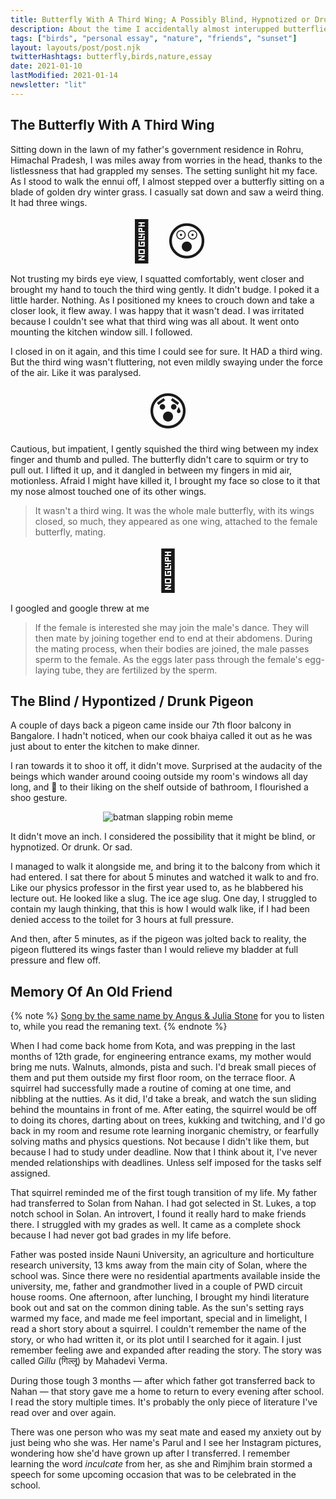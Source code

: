 ```yaml
---
title: Butterfly With A Third Wing; A Possibly Blind, Hypnotized or Drunk Pigeon; Memory Of An Old Friend
description: About the time I accidentally almost interupped butterflies mating. Rendezvous with a possibly blind, hypnotized or drunken pigeon and memory of an old squirrel and school friend.
tags: ["birds", "personal essay", "nature", "friends", "sunset"]
layout: layouts/post/post.njk
twitterHashtags: butterfly,birds,nature,essay
date: 2021-01-10
lastModified: 2021-01-14
newsletter: "lit"
---
```


## The Butterfly With A Third Wing

Sitting down in the lawn of my father's government residence in Rohru, Himachal Pradesh, I was miles away from worries in the head, thanks to the listlessness that had grappled my senses. The setting sunlight hit my face. As I stood to walk the ennui off, I almost stepped over a butterfly sitting on a blade of golden dry winter grass. I casually sat down and saw a weird thing. It had three wings.

<div style="font-size: 4rem; text-align: center;">
  🤯 😲
</div>

Not trusting my birds eye view, I squatted comfortably, went closer and brought my hand to touch the third wing gently. It didn't budge. I poked it a little harder. Nothing. As I positioned my knees to crouch down and take a closer look, it flew away. I was happy that it wasn't dead. I was irritated because I couldn't see what that third wing was all about. It went onto mounting the kitchen window sill. I followed.

I closed in on it again, and this time I could see for sure. It HAD a third wing. But the third wing wasn't fluttering, not even mildly swaying under the force of the air. Like it was paralysed.

<div style="font-size: 4rem; text-align: center;">
  😰
</div>

Cautious, but impatient, I gently squished the third wing between my index finger and thumb and pulled. The butterfly didn't care to squirm or try to pull out. I lifted it up, and it dangled in between my fingers in mid air, motionless. Afraid I might have killed it, I brought my face so close to it that my nose almost touched one of its other wings.

> It wasn't a third wing. It was the whole male butterfly, with its wings closed, so much, they appeared as one wing, attached to the female butterfly, mating.

<div style="font-size: 4rem; text-align: center;">
  🙈
</div>

I googled and google threw at me

> If the female is interested she may join the male's dance. They will then mate by joining together end to end at their abdomens. During the mating process, when their bodies are joined, the male passes sperm to the female. As the eggs later pass through the female's egg-laying tube, they are fertilized by the sperm.

## The Blind / Hypontized / Drunk Pigeon

A couple of days back a pigeon came inside our 7th floor balcony in Bangalore. I hadn't noticed, when our cook bhaiya called it out as he was just about to enter the kitchen to make dinner.

I ran towards it to shoo it off, it didn't move. Surprised at the audacity of the beings which wander around cooing outside my room's windows all day long, and 💩 to their liking on the shelf outside of bathroom, I flourished a shoo gesture.

<div style="text-align: center;">
  <img src="https://i.pinimg.com/564x/0a/8b/d6/0a8bd6f1639147c5000ae62d6bf708a0.jpg" alt="batman slapping robin meme"
  style="margin: 0 auto;"
  >
</div>

It didn't move an inch. I considered the possibility that it might be blind, or hypnotized. Or drunk. Or sad.

I managed to walk it alongside me, and bring it to the balcony from which it had entered. I sat there for about 5 minutes and watched it walk to and fro. Like our physics professor in the first year used to, as he blabbered his lecture out. He looked like a slug. The ice age slug. One day, I struggled to contain my laugh thinking, that this is how I would walk like, if I had been denied access to the toilet for 3 hours at full pressure.

And then, after 5 minutes, as if the pigeon was jolted back to reality, the pigeon fluttered its wings faster than I would relieve my bladder at full pressure and flew off.

## Memory Of An Old Friend

{% note %}
[Song by the same name by Angus & Julia Stone](https://i.pinimg.com/564x/0a/8b/d6/0a8bd6f1639147c5000ae62d6bf708a0.jpg) for you to listen to, while you read the remaning text.
{% endnote %}

When I had come back home from Kota, and was prepping in the last months of 12th grade, for engineering entrance exams, my mother would bring me nuts. Walnuts, almonds, pista and such. I'd break small pieces of them and put them outside my first floor room, on the terrace floor. A squirrel had successfully made a routine of coming at one time, and nibbling at the nutties. As it did, I'd take a break, and watch the sun sliding behind the mountains in front of me. After eating, the squirrel would be off to doing its chores, darting about on trees, kukking and twitching, and I'd go back in my room and resume rote learning inorganic chemistry, or fearfully solving maths and physics questions. Not because I didn't like them, but because I had to study under deadline. Now that I think about it, I've never mended relationships with deadlines. Unless self imposed for the tasks self assigned.

That squirrel reminded me of the first tough transition of my life. My father had transferred to Solan from Nahan. I had got selected in St. Lukes, a top notch school in Solan. An introvert, I found it really hard to make friends there. I struggled with my grades as well. It came as a complete shock because I had never got bad grades in my life before.

Father was posted inside Nauni University, an agriculture and horticulture research university, 13 kms away from the main city of Solan, where the school was. Since there were no residential apartments available inside the university, me, father and grandmother lived in a couple of PWD circuit house rooms. One afternoon, after lunching, I brought my hindi literature book out and sat on the common dining table. As the sun's setting rays warmed my face, and made me feel important, special and in limelight, I read a short story about a squirrel. I couldn't remember the name of the story, or who had written it, or its plot until I searched for it again. I just remember feeling awe and expanded after reading the story. The story was called _Gillu_ (गिल्लू) by Mahadevi Verma.

During those tough 3 months — after which father got transferred back to Nahan — that story gave me a home to return to every evening after school. I read the story multiple times. It's probably the only piece of literature I've read over and over again.

There was one person who was my seat mate and eased my anxiety out by just being who she was. Her name's Parul and I see her Instagram pictures, wondering how she'd have grown up after I transferred. I remember learning the word _inculcate_ from her, as she and Rimjhim brain stormed a speech for some upcoming occasion that was to be celebrated in the school.
